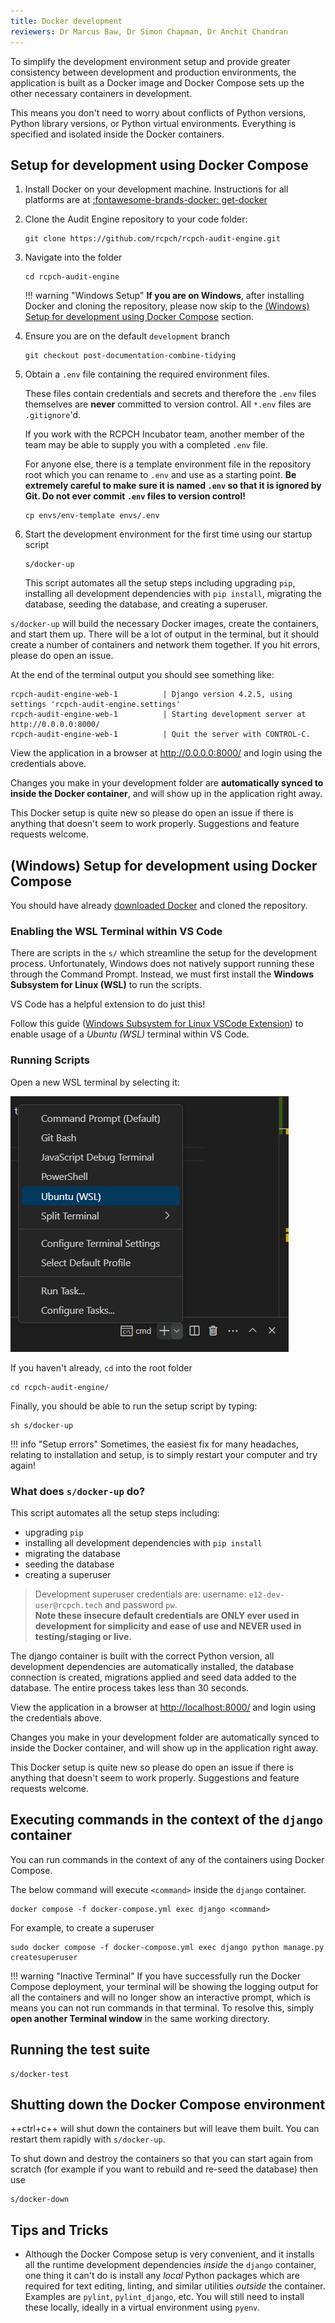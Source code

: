 ```yaml
---
title: Docker development
reviewers: Dr Marcus Baw, Dr Simon Chapman, Dr Anchit Chandran
---
```


To simplify the development environment setup and provide greater consistency between development and production environments, the application is built as a Docker image and Docker Compose sets up the other necessary containers in development.

This means you don't need to worry about conflicts of Python versions, Python library versions, or Python virtual environments. Everything is specified and isolated inside the Docker containers.

## Setup for development using Docker Compose

1. Install Docker on your development machine. Instructions for all platforms are at [:fontawesome-brands-docker: get-docker](https://docs.docker.com/get-docker)

1. Clone the Audit Engine repository to your code folder:

    ```console
    git clone https://github.com/rcpch/rcpch-audit-engine.git
    ```

1. Navigate into the folder

    ```console
    cd rcpch-audit-engine
    ```

    !!! warning "Windows Setup"
        **If you are on Windows**, after installing Docker and cloning the repository, please now skip to the [(Windows) Setup for development using Docker Compose](./docker-setup.md#windows-setup-for-development-using-docker-compose) section.

1. Ensure you are on the default `development` branch

    ```console
    git checkout post-documentation-combine-tidying
    ```

1. Obtain a `.env` file containing the required environment files.

    These files contain credentials and secrets and therefore the `.env` files themselves are **never** committed to version control. All `*.env` files are `.gitignore`'d.

    If you work with the RCPCH Incubator team, another member of the team may be able to supply you with a completed `.env` file.

    For anyone else, there is a template environment file in the repository root which you can rename to `.env` and use as a starting point. **Be extremely careful to make sure it is named `.env` so that it is ignored by Git. Do not ever commit `.env` files to version control!**

    ```console
    cp envs/env-template envs/.env
    ```

1. Start the development environment for the first time using our startup script

    ```console
    s/docker-up
    ```

    This script automates all the setup steps including upgrading `pip`, installing all development dependencies with `pip install`, migrating the database, seeding the database, and creating a superuser.

`s/docker-up` will build the necessary Docker images, create the containers, and start them up. There will be a lot of output in the terminal, but it should create a number of containers and network them together. If you hit errors, please do open an issue.

At the end of the terminal output you should see something like:

```console
rcpch-audit-engine-web-1          | Django version 4.2.5, using settings 'rcpch-audit-engine.settings'
rcpch-audit-engine-web-1          | Starting development server at http://0.0.0.0:8000/
rcpch-audit-engine-web-1          | Quit the server with CONTROL-C.
```

View the application in a browser at <http://0.0.0.0:8000/> and login using the credentials above.

Changes you make in your development folder are **automatically synced to inside the Docker container**, and will show up in the application right away.

This Docker setup is quite new so please do open an issue if there is anything that doesn't seem to work properly. Suggestions and feature requests welcome.

## (Windows) Setup for development using Docker Compose

You should have already [downloaded Docker](https://docs.docker.com/get-docker/) and cloned the repository.

### Enabling the WSL Terminal within VS Code

There are scripts in the `s/` which streamline the setup for the development process. Unfortunately, Windows does not natively support running these through the Command Prompt. Instead, we must first install the **Windows Subsystem for Linux (WSL)** to run the scripts.

VS Code has a helpful extension to do just this!

Follow this guide ([Windows Subsystem for Linux VSCode Extension](https://code.visualstudio.com/docs/remote/wsl-tutorial)) to enable usage of a *Ubuntu (WSL)* terminal within VS Code.

### Running Scripts

Open a new WSL terminal by selecting it:

![Screenshot of WSL Terminal in VS Code](../_assets/_images/windev_wsl_terminal.png)

If you haven't already, `cd` into the root folder

```console
cd rcpch-audit-engine/
```

Finally, you should be able to run the setup script by typing:

```console
sh s/docker-up
```

!!! info "Setup errors"
    Sometimes, the easiest fix for many headaches, relating to installation and setup, is to simply restart your computer and try again!

### What does `s/docker-up` do?

This script automates all the setup steps including:

- upgrading `pip`
- installing all development dependencies with `pip install`
- migrating the database
- seeding the database
- creating a superuser

> Development superuser credentials are: username: `e12-dev-user@rcpch.tech` and password `pw`.
> <br> **Note these insecure default credentials are ONLY ever used in development for simplicity and ease of use and NEVER used in testing/staging or live.**


The django container is built with the correct Python version, all development dependencies are automatically installed, the database connection is created, migrations applied and seed data added to the database. The entire process takes less than 30 seconds.

View the application in a browser at <http://localhost:8000/> and login using the credentials above.

Changes you make in your development folder are automatically synced to inside the Docker container, and will show up in the application right away.

This Docker setup is quite new so please do open an issue if there is anything that doesn't seem to work properly. Suggestions and feature requests welcome.

## Executing commands in the context of the `django` container

You can run commands in the context of any of the containers using Docker Compose.

The below command will execute `<command>` inside the `django` container.

```console
docker compose -f docker-compose.yml exec django <command>
```

For example, to create a superuser

```console
sudo docker compose -f docker-compose.yml exec django python manage.py createsuperuser
```

!!! warning "Inactive Terminal"
    If you have successfully run the Docker Compose deployment, your terminal will be showing the logging output for all the containers and will no longer show an interactive prompt, which is means you can not run commands in that terminal. To resolve this, simply **open another Terminal window** in the same working directory.


## Running the test suite

```console
s/docker-test
```

## Shutting down the Docker Compose environment

++ctrl+c++ will shut down the containers but will leave them built. You can restart them rapidly with `s/docker-up`.

To shut down and destroy the containers so that you can start again from scratch (for example if you want to rebuild and re-seed the database) then use

```console
s/docker-down
```

## Tips and Tricks

* Although the Docker Compose setup is very convenient, and it installs all the runtime development dependencies _inside_ the `django` container, one thing it can't do is install any _local_ Python packages which are required for text editing, linting, and similar utilities _outside_ the container. Examples are `pylint`, `pylint_django`, etc. You will still need to install these locally, ideally in a virtual environment using `pyenv`.
